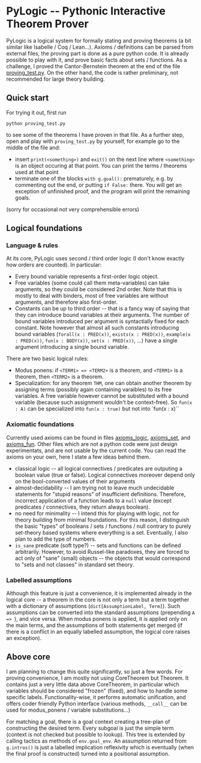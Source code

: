 # PyLogic -- Pythonic Interactive Theorem Prover

PyLogic is a logical system for formally stating and proving theorems (a bit similar like Isabelle / Coq / Lean...). Axioms / definitions can be parsed from external files, the proving part is done as a pure python code. It is already possible to play with it, and prove basic facts about sets / functions. As a challenge, I proved the Cantor-Bernstein theorem at the end of the file [proving_test.py](proving_test.py). On the other hand, the code is rather preliminary, not recommended for large theory building.

## Quick start

For trying it out, first run
```
python proving_test.py
```
to see some of the theorems I have proven in that file. As a further step, open and play with `proving_test.py` by yourself, for example go to the middle of the file and:
* insert `print(<something>)` and `exit()` on the next line where `<something>` is an object occuring at that point. You can print the terms / theorems used at that point
* terminate one of the blocks `with g.goal():` prematurely, e.g. by commenting out the end, or putting `if False:` there. You will get an exception of unfinished proof, and the program will print the remaining goals.

(sorry for occasional not very comprehensible errors)

## Logical foundations

### Language & rules

At its core, PyLogic uses second / third order logic (I don't know exactly how orders are counted). In particular:
* Every bound variable represents a first-order logic object.
* Free variables (some could call them meta-variables) can take arguments, so they could be considered 2nd order. Note that this is mostly to deal with binders, most of free variables are without arguments, and therefore also first-order.
* Constants can be up to third order -- that is a fancy way of saying that they can introduce bound variables at their arguments. The number of bound variables introduced per argument is syntactially fixed for each constant. Note however that almost all such constants introducing bound variables (`forall(x : PRED(x))`, `exists(x : PRED(x))`, `example(x : PRED(x))`, `fun(x : BODY(x))`, `set(x : PRED(x))`, ...) have a single argument introducing a single bound variable.

There are two basic logical rules:
* Modus ponens: if `<TERM1> => <TERM2>` is a theorem, and `<TERM1>` is a theorem, then `<TERM2>` is a theorem.
* Specialization: for any theorem `THM`, one can obtain another theorem by assigning terms (possibly again containing varaibles) to its free variables. A free variable however cannot be substituted with a bound variable (because such assignment wouldn't be context-free). So `fun(x : A)` can be specialized into `fun(x : true)` but not into `fun(x : x)``

### Axiomatic foundations

Currently used axioms can be found in files [axioms_logic](axioms_logic), [axioms_set](axioms_set), and [axioms_fun](axioms_fun). Other files which are not a python code were just design experimentats, and are not usable by the current code. You can read the axioms on your own, here I state a few ideas behind them.

* classical logic -- all logical connectives / predicates are outputing a boolean value (true or false). Logical connectives moreover depend only on the bool-converted values of their arguments
* almost-decidability -- I am trying not to leave much undecidable statements for "stupid reasons" of insufficient definitions. Therefore, incorrect application of a function leads to a `null` value (except predicates / connectives, they return always boolean).
* no need for minimality -- I intend this for playing with logic, not for theory building from minimal foundations. For this reason, I distinguish the basic "types" of booleans / sets / functions / null contrary to purely set-theory based systems where everything is a set. Eventually, I also plan to add the type of numbers.
* `is_sane` predicate (soft type?) -- sets and functions can be defined arbitrarily. However, to avoid Russel-like paradoxes, they are forced to act only of "sane" (small) objects -- the objects that would correspond to "sets and not classes" in standard set theory.

### Labelled assumptions

Although this feature is just a convenience, it is implemented already in the logical core -- a theorem in the core is not only a term but a term together with a dictionary of assumptions (`dict[AssumptionLabel, Term]`). Such assumptions can be converted into the standard assumptions (prepending `A => `), and vice versa. When modus ponens is applied, it is applied only on the main terms, and the assumptions of both statements get merged (if there is a conflict in an equally labelled assumption, the logical core raises an exception).

## Above core

I am planning to change this quite significantly, so just a few words. For proving convenience, I am mostly not using CoreTheorem but Theorem. It contains just a very little data above CoreTheorem, in particular which variables should be considered "frozen" (fixed), and how to handle some specific labels. Functionality-wise, it performs automatic unification, and offers coder friendly Python interface (various methods, `__call__` can be used for modus_ponens / variable substitutions...)

For matching a goal, there is a goal context creating a tree-plan of constructing the desired term. Every subgoal is just the simple term (context is not checked but possible to lookup). This tree is extended by calling tactics as methods of `env.goal_env`. An assumption returned from `g.intros()` is just a labelled implication reflexivity which is eventually (when the final proof is constructed) turned into a positional assumption.
